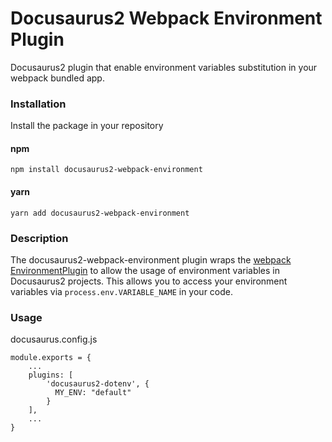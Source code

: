 
# Docusaurus2 Webpack Environment Plugin

Docusaurus2 plugin that enable environment variables substitution in your webpack bundled app.

### Installation

Install the package in your repository


#### npm

```
npm install docusaurus2-webpack-environment
```

#### yarn
```
yarn add docusaurus2-webpack-environment
```

### Description

The docusaurus2-webpack-environment plugin wraps the [webpack EnvironmentPlugin](https://webpack.js.org/plugins/environment-plugin/) to allow the usage of environment variables in Docusaurus2 projects. This allows you to access your environment variables via `process.env.VARIABLE_NAME` in your code.

### Usage

docusaurus.config.js

```
module.exports = {
    ...
    plugins: [
        'docusaurus2-dotenv', {
          MY_ENV: "default"
        }
    ],
    ...
}
```
